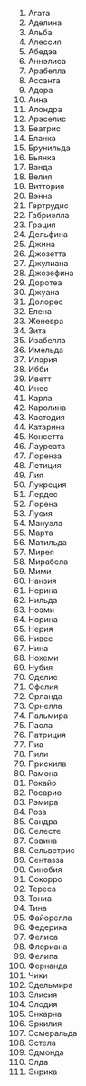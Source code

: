 1. Агата
2. Аделина
3. Альба
4. Алессия
5. Абедэа
6. Аннэлиса
7. Арабелла
8. Ассанта
9. Адора
10. Аина
11. Алондра
12. Арэселис
13. Беатрис
14. Бланка
15. Брунильда
16. Бьянка
17. Ванда
18. Велия
19. Виттория
20. Вэнна
21. Гертрудис
22. Габриэлла
23. Грация
24. Дельфина
25. Джина
26. Джозетта
27. Джулиана
28. Джозефина
29. Доротеа
30. Джуана
31. Долорес
32. Елена
33. Женевра
34. Зита
35. Изабелла
36. Имельда
37. Илэрия
38. Ибби
39. Иветт
40. Инес
41. Карла
42. Каролина
43. Кастодия
44. Катарина
45. Консетта
46. Лауреата
47. Лоренза
48. Летиция
49. Лия
50. Лукреция
51. Лердес
52. Лорена
53. Лусия
54. Мануэла
55. Марта
56. Матильда
57. Мирея
58. Мирабела
59. Мими
60. Нанзия
61. Нерина
62. Нильда
63. Ноэми
64. Норина
65. Нерия
66. Нивес
67. Нина
68. Нохеми
69. Нубия
70. Оделис
71. Офелия 
72. Орланда
73. Орнелла 
74. Пальмира
75. Паола
76. Патриция
77. Пиа
78. Пили
79. Прискила
80. Рамона
81. Рокайо
82. Росарио
83. Рэмира
84. Роза
85. Сандра
86. Селесте
87. Сэвина
88. Сельветрис
89. Сентазза
90. Синобия
91. Сокорро
92. Тереса
93. Тониа
94. Тина
95. Файорелла
96. Федерика
97. Фелиса
98. Флориана
99. Фелипа
100. Фернанда
101. Чики
102. Эдельмира
103. Элисия
104. Элодия
105. Энкарна
106. Эркилия
107. Эсмеральда 
108. Эстела
109. Эдмонда
110. Элда
111. Энрика